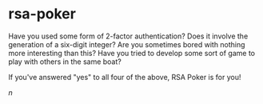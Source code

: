 # rsa-poker
Have you used some form of 2-factor authentication?  Does it involve the generation of a six-digit integer? Are you sometimes bored with nothing more interesting than this?  Have you tried to develop some sort of game to play with others in the same boat?

If you've answered "yes" to all four of the above, RSA Poker is for you!

$n$
<!--stackedit_data:
eyJoaXN0b3J5IjpbMTIwNjgyODI2NV19
-->